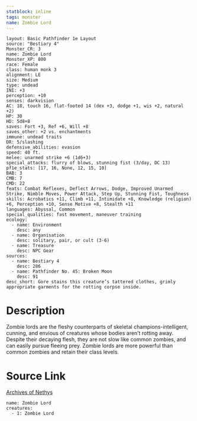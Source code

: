 ```yaml
---
statblock: inline
tags: monster
name: Zombie Lord
---
```

```statblock
layout: Basic Pathfinder 1e Layout
source: "Bestiary 4"
Monster_CR: 3
name: Zombie Lord
Monster_XP: 800
race: Female
class: human monk 3
alignment: LE
size: Medium
type: undead
INI: +3
perception: +10
senses: darkvision
AC: 18, touch 16, flat-footed 14 (dex +3, dodge +1, wis +2, natural +2)
HP: 30
HD: 5d8+8
saves: Fort +3, Ref +6, Will +8
saves_other: +2 vs. enchantments
immune: undead traits
DR: 5/slashing
defensive_abilities: evasion
speed: 40 ft.
melee: unarmed strike +6 (1d6+3)
special_attacks: flurry of blows, stunning fist (3/day, DC 13)
pf1e_stats: [17, 16, None, 12, 15, 10]
BAB: 3
CMB: 7
CMD: 22
feats: Combat Reflexes, Deflect Arrows, Dodge, Improved Unarmed Strike, Nimble Moves, Power Attack, Step Up, Stunning Fist, Toughness
skills: Acrobatics +11, Climb +11, Intimidate +8, Knowledge (religion) +6, Perception +10, Sense Motive +8, Stealth +11
languages: Abyssal, Common
special_qualities: fast movement, maneuver training
ecology:
  - name: Environment
    desc: any
  - name: Organisation
    desc: solitary, pair, or cult (3-6)
  - name: Treasure
    desc: NPC Gear
sources:
  - name: Bestiary 4
    desc: 286
  - name: Pathfinder No. 45: Broken Moon
    desc: 91
desc_short: Gore stains this creature’s tattered clothes, grimly appropriate garments for the rotting corpse inside.
```
# Description
Zombie lords are the fleshy counterparts of skeletal champions-intelligent, cunning, and envious of creatures whose bodies aren’t rotting away. Despite their decaying flesh, they are not slow like common zombies, and can easily pursue fleeing prey. Zombie lords are more powerful than common zombies and retain their class levels.
# Source Link
[Archives of Nethys](https://aonprd.com/MonsterDisplay.aspx?ItemName=Zombie%20Lord)
```encounter-table
name: Zombie Lord
creatures:
  - 1: Zombie Lord
```
